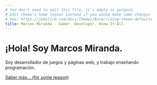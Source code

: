 ```yaml
---
# You don't need to edit this file, it's empty on purpose.
# Edit theme's home layout instead if you wanna make some changes
# See: https://jekyllrb.com/docs/themes/#overriding-theme-defaults
title: Marcos Miranda - Gamer. Developer. Know-It-All.
---
```

<div class="blurb">
    <h1>¡Hola! Soy Marcos Miranda.</h1>
    <p>Soy desarrollador de juegos y páginas web, y trabajo enseñando programación.</p>
    <p><a href="/about">Saber más... (for some reason)</a></p>
</div><!-- /.blurb -->